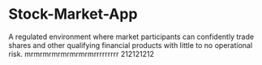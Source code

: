 # Stock-Market-App
A regulated environment where market participants can confidently trade shares and other qualifying financial products with little to no operational risk.
mrmrmrmrmrmrmrmrrrrrrrrr
212121212
